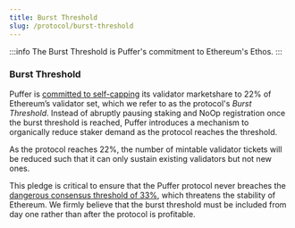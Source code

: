 ```yaml
---
title: Burst Threshold
slug: /protocol/burst-threshold
---
```


:::info
The Burst Threshold is Puffer's commitment to Ethereum's Ethos.
:::

### Burst Threshold

Puffer is [committed to self-capping](https://x.com/puffer_finance/status/1697817894900711700?s=20) its validator marketshare to 22% of Ethereum’s validator set, which we refer to as the protocol's _Burst Threshold_. Instead of abruptly pausing staking and NoOp registration once the burst threshold is reached, Puffer introduces a mechanism to organically reduce staker demand as the protocol reaches the threshold.

As the protocol reaches 22%, the number of mintable validator tickets will be reduced such that it can only sustain existing validators but not new ones.

This pledge is critical to ensure that the Puffer protocol never breaches the [dangerous consensus threshold of 33%](https://x.com/dannyryan/status/1688644951230267392?s=46&t=bsdBaPIHlTHEWDDdVUJW4g), which threatens the stability of Ethereum. We firmly believe that the burst threshold must be included from day one rather than after the protocol is profitable.
